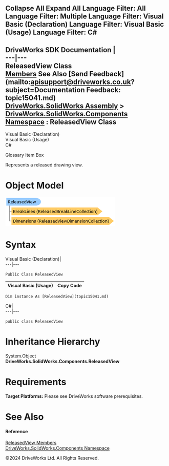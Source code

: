        

 Collapse All Expand All  Language Filter: All  Language Filter: Multiple  Language Filter: Visual Basic (Declaration) Language Filter: Visual Basic (Usage) Language Filter: C#  
---  
DriveWorks SDK Documentation  |   
---|---  
ReleasedView Class   
[Members](topic15042.md) See Also [Send Feedback](mailto:apisupport@driveworks.co.uk?subject=Documentation Feedback: topic15041.md)  
[DriveWorks.SolidWorks Assembly](topic13342.md) > [DriveWorks.SolidWorks.Components Namespace](topic13925.md) : ReleasedView Class  
---  
  
Visual Basic (Declaration)    
Visual Basic (Usage)    
C# 

Glossary Item Box

Represents a released drawing view. 

# Object Model

![](dotnetdiagramimages/image858.png)

# Syntax

Visual Basic (Declaration)|   
---|---  
      
    
    Public Class ReleasedView   
  
Visual Basic (Usage)| Copy Code  
---|---  
      
    
    Dim instance As [ReleasedView](topic15041.md)  
  
C#|   
---|---  
      
    
    public class ReleasedView   
  
# Inheritance Hierarchy

System.Object  
**DriveWorks.SolidWorks.Components.ReleasedView**  


# Requirements

**Target Platforms:** Please see DriveWorks software prerequisites.

# See Also

#### Reference

[ReleasedView Members](topic15042.md)   
[DriveWorks.SolidWorks.Components Namespace](topic13925.md)

©2024 DriveWorks Ltd. All Rights Reserved.
